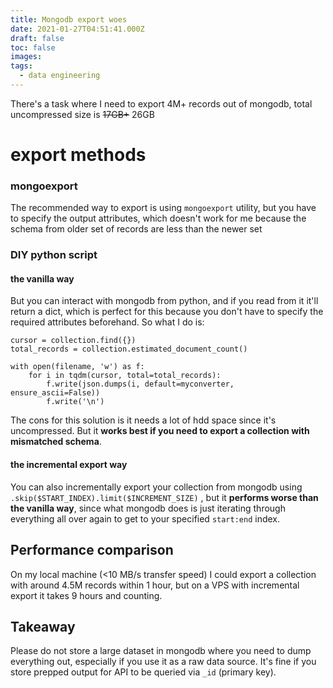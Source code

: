 ```yaml
---
title: Mongodb export woes
date: 2021-01-27T04:51:41.000Z
draft: false
toc: false
images:
tags:
  - data engineering
---
```

There's a task where I need to export 4M+ records out of mongodb, total uncompressed size is ~~17GB+~~ 26GB

# export methods

### mongoexport

The recommended way to export is using `mongoexport` utility, but you have to specify the output attributes, which doesn't work for me because the schema from older set of records are less than the newer set

### DIY python script

#### the vanilla way

But you can interact with mongodb from python, and if you read from it it'll return a dict, which is perfect for this because you don't have to specify the required attributes beforehand. So what I do is:

    cursor = collection.find({})
    total_records = collection.estimated_document_count()
    
    with open(filename, 'w') as f:
        for i in tqdm(cursor, total=total_records):
            f.write(json.dumps(i, default=myconverter, ensure_ascii=False))
            f.write('\n')

The cons for this solution is it needs a lot of hdd space since it's uncompressed. But it **works best if you need to export a collection with mismatched schema**.

#### the incremental export way

You can also incrementally export your collection from mongodb using `.skip($START_INDEX).limit($INCREMENT_SIZE)` , but it **performs worse than the vanilla way**, since what mongodb does is just iterating through everything all over again to get to your specified `start:end` index.

## Performance comparison

On my local machine (<10 MB/s transfer speed) I could export a collection with around 4.5M records within 1 hour, but on a VPS with incremental export it takes 9 hours and counting.

## Takeaway

Please do not store a large dataset in mongodb where you need to dump everything out, especially if you use it as a raw data source. It's fine if you store prepped output for API to be queried via `_id` (primary key).
